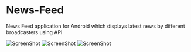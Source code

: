 # News-Feed
News Feed application for Android which displays latest news by different broadcasters using API

![ScreenShot](https://user-images.githubusercontent.com/20493407/32402793-a81b496a-c151-11e7-82f1-ec60381fe4c2.jpeg)
![ScreenShot](https://user-images.githubusercontent.com/20493407/32402794-a9615e72-c151-11e7-808a-05f0fa5c78cb.jpeg)
![ScreenShot](https://user-images.githubusercontent.com/20493407/32402795-ab67aa6e-c151-11e7-9717-bda972d07351.jpeg)
